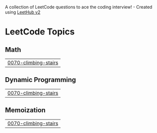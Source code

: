 A collection of LeetCode questions to ace the coding interview! - Created using [LeetHub v2](https://github.com/arunbhardwaj/LeetHub-2.0)
<!---LeetCode Topics Start-->
# LeetCode Topics
## Math
|  |
| ------- |
| [0070-climbing-stairs](https://github.com/Uditgupta08/Blind-75-Leetcode/tree/master/0070-climbing-stairs) |
## Dynamic Programming
|  |
| ------- |
| [0070-climbing-stairs](https://github.com/Uditgupta08/Blind-75-Leetcode/tree/master/0070-climbing-stairs) |
## Memoization
|  |
| ------- |
| [0070-climbing-stairs](https://github.com/Uditgupta08/Blind-75-Leetcode/tree/master/0070-climbing-stairs) |
<!---LeetCode Topics End-->